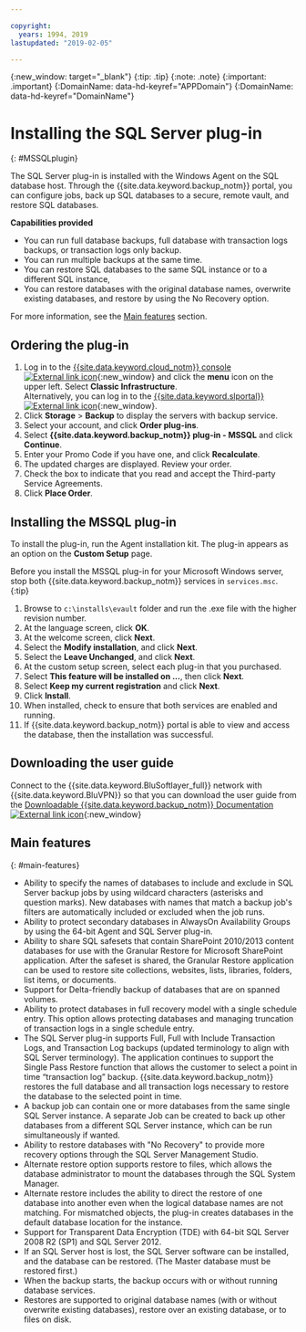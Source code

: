 ```yaml
---

copyright:
  years: 1994, 2019
lastupdated: "2019-02-05"

---
```

{:new_window: target="_blank"}
{:tip: .tip}
{:note: .note}
{:important: .important}
{:DomainName: data-hd-keyref="APPDomain"}
{:DomainName: data-hd-keyref="DomainName"}

# Installing the SQL Server plug-in
{: #MSSQLplugin}

The SQL Server plug-in is installed with the Windows Agent on the SQL database host. Through the {{site.data.keyword.backup_notm}} portal, you can configure jobs, back up SQL databases to a secure, remote vault, and restore SQL databases.

**Capabilities provided**

- You can run full database backups, full database with transaction logs backups, or transaction logs only backup.
- You can run multiple backups at the same time.
- You can restore SQL databases to the same SQL instance or to a different SQL instance,
- You can restore databases with the original database names, overwrite existing databases, and restore by using the No Recovery option.

For more information, see the [Main features](#main-featues) section.

## Ordering the plug-in

1. Log in to the [{{site.data.keyword.cloud_notm}} console ![External link icon](../../icons/launch-glyph.svg "External link icon")](https://{DomainName}/){:new_window} and click the **menu** icon on the upper left. Select **Classic Infrastructure**.<br/>
   Alternatively, you can log in to the [{{site.data.keyword.slportal}} ![External link icon](../../icons/launch-glyph.svg "External link icon")](https://control.softlayer.com/){:new_window}.
2. Click **Storage** > **Backup** to display the servers with backup service.
3. Select your account, and click **Order plug-ins**.
4. Select **{{site.data.keyword.backup_notm}} plug-in - MSSQL** and click **Continue**.
5. Enter your Promo Code if you have one, and click **Recalculate**.
6. The updated charges are displayed. Review your order.
7. Check the box to indicate that you read and accept the Third-party Service Agreements.
8. Click **Place Order**.

## Installing the MSSQL plug-in

To install the plug-in, run the Agent installation kit. The plug-in appears as an option on the **Custom Setup** page.

Before you install the MSSQL plug-in for your Microsoft Windows server, stop both {{site.data.keyword.backup_notm}} services in `services.msc`.
{:tip}

1. Browse to `c:\installs\evault` folder and run the .exe file with the higher revision number.
2. At the language screen, click **OK**.
3. At the welcome screen, click **Next**.
4. Select the **Modify installation**, and click **Next**.
5. Select the **Leave Unchanged**, and click **Next**.
6. At the custom setup screen, select each plug-in that you purchased.
7. Select **This feature will be installed on ...**, then click **Next**.
8. Select **Keep my current registration** and click **Next**.
9. Click **Install**.
10. When installed, check to ensure that both services are enabled and running.
11. If {{site.data.keyword.backup_notm}} portal is able to view and access the database, then the installation was successful.

## Downloading the user guide

Connect to the {{site.data.keyword.BluSoftlayer_full}} network with {{site.data.keyword.BluVPN}} so that you can download the user guide from the [Downloadable {{site.data.keyword.backup_notm}} Documentation ![External link icon](../../icons/launch-glyph.svg "External link icon")](http://downloads.service.softlayer.com/evault/Documentation/){:new_window}

## Main features
{: #main-features}

- Ability to specify the names of databases to include and exclude in SQL Server backup jobs by using wildcard characters (asterisks and question marks). New databases with names that match a backup job's filters are automatically included or excluded when the job runs.
- Ability to protect secondary databases in AlwaysOn Availability Groups by using the 64-bit Agent and SQL Server plug-in.
- Ability to share SQL safesets that contain SharePoint 2010/2013 content databases for use with the Granular Restore for Microsoft SharePoint application. After the safeset is shared, the Granular Restore application can be used to restore site collections, websites, lists, libraries, folders, list items, or documents.
- Support for Delta-friendly backup of databases that are on spanned volumes.
- Ability to protect databases in full recovery model with a single schedule entry. This option allows protecting databases and managing truncation of transaction logs in a single schedule entry.
- The SQL Server plug-in supports Full, Full with Include Transaction Logs, and Transaction Log backups (updated terminology to align with SQL Server terminology). The application continues to support the Single Pass Restore function that allows the customer to select a point in time “transaction log” backup. {{site.data.keyword.backup_notm}} restores the full database and all transaction logs necessary to restore the database to the selected point in time.
- A backup job can contain one or more databases from the same single SQL Server instance. A separate Job can be created to back up other databases from a different SQL Server instance, which can be run simultaneously if wanted.
- Ability to restore databases with "No Recovery" to provide more recovery options through the SQL Server Management Studio.
- Alternate restore option supports restore to files, which allows the database administrator to mount the databases through the SQL System Manager.
- Alternate restore includes the ability to direct the restore of one database into another even when the logical database names are not matching. For mismatched objects, the plug-in creates databases in the default database location for the instance.
- Support for Transparent Data Encryption (TDE) with 64-bit SQL Server 2008 R2 (SP1) and SQL Server 2012.
- If an SQL Server host is lost, the SQL Server software can be installed, and the database can be restored. (The Master database must be restored first.)
- When the backup starts, the backup occurs with or without running database services.
- Restores are supported to original database names (with or without overwrite existing databases), restore over an existing database, or to files on disk.
